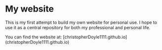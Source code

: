 <h1> My website </h1>

This is my first attempt to build my own website for personal use. I hope to use it as a central repository for both my professional and personal life.

You can find the website at: [christopherDoyle1111.github.io] (christopherDoyle1111.github.io)

